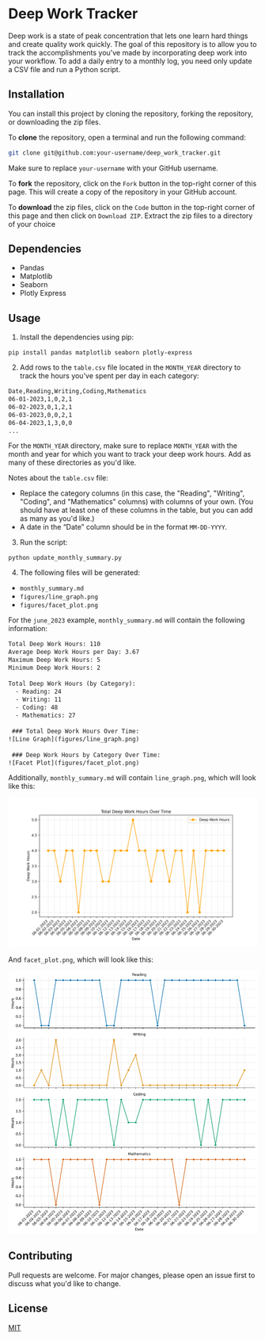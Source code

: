# Deep Work Tracker

Deep work is a state of peak concentration that lets one learn hard things and create quality work quickly. The goal of this repository is to allow you to track the accomplishments you've made by incorporating deep work into your workflow. To add a daily entry to a monthly log, you need only update a CSV file and run a Python script.

## Installation

You can install this project by cloning the repository, forking the repository, or downloading the zip files.

To **clone** the repository, open a terminal and run the following command:

```sh
git clone git@github.com:your-username/deep_work_tracker.git
```

Make sure to replace `your-username` with your GitHub username.

To **fork** the repository, click on the `Fork` button in the top-right corner of this page. This will create a copy of the repository in your GitHub account.

To **download** the zip files, click on the `Code` button in the top-right corner of this page and then click on `Download ZIP`. Extract the zip files to a directory of your choice

## Dependencies

- Pandas
- Matplotlib
- Seaborn 
- Plotly Express

## Usage

1. Install the dependencies using pip:

```
pip install pandas matplotlib seaborn plotly-express
```

2. Add rows to the `table.csv` file located in the `MONTH_YEAR` directory to track the hours you've spent per day in each category:

```
Date,Reading,Writing,Coding,Mathematics
06-01-2023,1,0,2,1
06-02-2023,0,1,2,1
06-03-2023,0,0,2,1
06-04-2023,1,3,0,0
...
```

For the `MONTH_YEAR` directory, make sure to replace `MONTH_YEAR` with the month and year for which you want to track your deep work hours. Add as many of these directories as you'd like. 

Notes about the `table.csv` file:
- Replace the category columns (in this case, the "Reading", "Writing", "Coding", and "Mathematics" columns) with columns of your own. (You should have at least one of these columns in the table, but you can add as many as you'd like.)
- A date in the “Date” column should be in the format `MM-DD-YYYY`. 

3. Run the script:

```
python update_monthly_summary.py
```

4. The following files will be generated:

- `monthly_summary.md`
- `figures/line_graph.png`
- `figures/facet_plot.png`

For the `june_2023` example, `monthly_summary.md` will contain the following information:

```
Total Deep Work Hours: 110 
Average Deep Work Hours per Day: 3.67 
Maximum Deep Work Hours: 5 
Minimum Deep Work Hours: 2 

Total Deep Work Hours (by Category):
  - Reading: 24
  - Writing: 11
  - Coding: 48
  - Mathematics: 27

 ### Total Deep Work Hours Over Time: 
![Line Graph](figures/line_graph.png) 

 ### Deep Work Hours by Category Over Time: 
![Facet Plot](figures/facet_plot.png) 
```

Additionally, `monthly_summary.md` will contain `line_graph.png`, which will look like this:

![Line Graph](june_2023/figures/line_graph.png)

And `facet_plot.png`, which will look like this:

![Facet Plot](june_2023/figures/facet_plot.png)

## Contributing

Pull requests are welcome. For major changes, please open an issue first to discuss what you'd like to change.

## License

[MIT](https://choosealicense.com/licenses/mit/)
